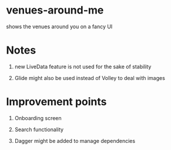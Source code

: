 # venues-around-me
shows the venues around you on a fancy UI

# Notes

1. new LiveData feature is not used for the sake of stability

2. Glide might also be used instead of Volley to deal with images

# Improvement points

1. Onboarding screen

2. Search functionality

3. Dagger might be added to manage dependencies

#
